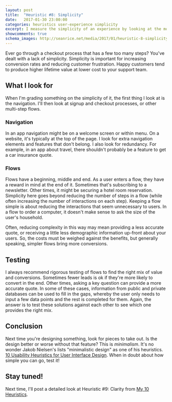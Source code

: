 ```yaml
---
layout: post
title:  "Heuristic #8: Simplicity"
date:   2017-01-30 23:00:00
categories: heuristics user-experience simplicity
excerpt: I measure the simplicity of an experience by looking at the most complex parts of an experience and determining if any of it can be eliminated.
showcomments: true
schema_images: http://seanrice.net/media/2017/01/heuristic-8-simplicity-title.png
---
```


Ever go through a checkout process that has a few too many steps? You've dealt with a lack of simplicity. Simplicity is important for increasing conversion rates and reducing customer frustration. Happy customers tend to produce higher lifetime value at lower cost to your support team.

## What I look for

When I'm grading something on the simplicity of it, the first thing I look at is the navigation. I'll then look at signup and checkout processes, or other multi-step flows.

### Navigation

In an app navigation might be on a welcome screen or within menu. On a website, it's typically at the top of the page. I look for extra navigation elements and features that don't belong. I also look for redundancy. For example, in an app about travel, there shouldn't probably be a feature to get a car insurance quote.

### Flows

Flows have a beginning, middle and end. As a user enters a flow, they have a reward in mind at the end of it. Sometimes that's subscribing to a newsletter. Other times, it might be securing a hotel room reservation. Simplicity here goes beyond reducing the number of steps in a flow (while often increasing the number of interactions on each step). Keeping a flow simple is about reducing the interactions that seem unnecessary to users. In a flow to order a computer, it doesn't make sense to ask the size of the user's household.

Often, reducing complexity in this way may mean providing a less accurate quote, or receiving a little less demographic information up-front about your users. So, the costs must be weighed against the benefits, but generally speaking, simpler flows bring more conversions.

## Testing

I always recommend rigorous testing of flows to find the right mix of value and conversions. Sometimes fewer leads is ok if they're more likely to convert in the end. Other times, asking a key question can provide a more accurate quote. In some of these cases, information from public and private databases can be used to fill in the gaps, whereby the user only needs to input a few data points and the rest is completed for them. Again, the answer is to test these solutions against each other to see which one provides the right mix.

## Conclusion

Next time you're designing something, look for pieces to take out. Is the design better or worse without that feature? This is _minimalism_. It's no wonder Jakob Nielsen's lists "minimalistic design" as one of his heuristics. [10 Usability Heuristics for User Interface Design](https://www.nngroup.com/articles/ten-usability-heuristics/). When in doubt about how simple you can go, test it!

## Stay tuned!

Next time, I'll post a detailed look at Heuristic #9: Clarity from [My 10 Heuristics](/heuristics/user-experience/2016/10/07/heuristics-overview.html).
